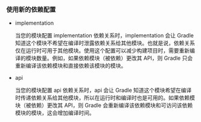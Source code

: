 ### 使用新的依赖配置

* implementation

  当您的模块配置 implementation 依赖关系时，implementation 会让 Gradle 知道这个模块不希望在编译时泄露依赖关系给其他模块。也就是说，依赖关系仅在运行时可用于其他模块。使用这个配置可以减少构建项目时，需要重新编译的模块数量。例如，如果依赖模块（被依赖）更改其 API，则 Gradle 只会重新编译该依赖模块和直接依赖该模块的模块。

* api

  当您的模块配置 api 依赖关系时，api 会让 Gradle 知道这个模块希望在编译时传递依赖关系给其他模块，所以在运行时和编译时也是可用的。如果依赖模块（被依赖）更改其 API，则 Gradle 会重新编译该依赖模块和可访问该依赖模块的模块，这会增加编译时间。